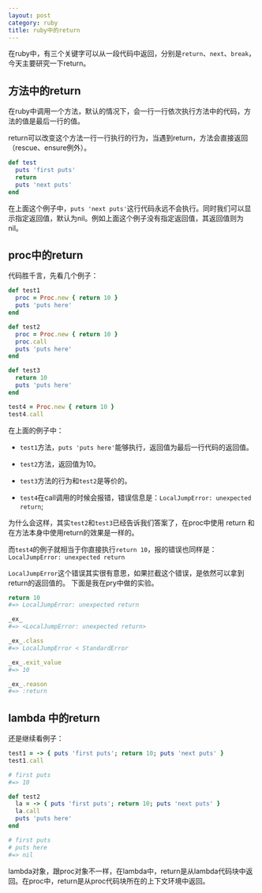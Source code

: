 ```yaml
---
layout: post
category: ruby
title: ruby中的return
---
```


在ruby中，有三个关键字可以从一段代码中返回，分别是`return`、`next`、`break`，今天主要研究一下return。

## 方法中的return

在ruby中调用一个方法，默认的情况下，会一行一行依次执行方法中的代码，方法的值是最后一行的值。

return可以改变这个方法一行一行执行的行为，当遇到return，方法会直接返回（rescue、ensure例外）。

```ruby
def test
  puts 'first puts'
  return
  puts 'next puts'
end
```
在上面这个例子中，`puts 'next puts'`这行代码永远不会执行。同时我们可以显示指定返回值，默认为nil。例如上面这个例子没有指定返回值，其返回值则为nil。

## proc中的return

代码胜千言，先看几个例子：

```ruby
def test1
  proc = Proc.new { return 10 }
  puts 'puts here'
end

def test2
  proc = Proc.new { return 10 }
  proc.call
  puts 'puts here'
end

def test3
  return 10
  puts 'puts here'
end

test4 = Proc.new { return 10 }
test4.call
```
在上面的例子中：

* `test1`方法，`puts 'puts here'`能够执行，返回值为最后一行代码的返回值。

* `test2`方法，返回值为10。

* `test3`方法的行为和`test2`是等价的。

* `test4`在call调用的时候会报错，错误信息是：`LocalJumpError: unexpected return`;

为什么会这样，其实`test2`和`test3`已经告诉我们答案了，在proc中使用 return 和在方法本身中使用return的效果是一样的。

而`test4`的例子就相当于你直接执行`return 10`，报的错误也同样是：`LocalJumpError: unexpected return`

`LocalJumpError`这个错误其实很有意思，如果拦截这个错误，是依然可以拿到return的返回值的。
下面是我在pry中做的实验。

```ruby
return 10
#=> LocalJumpError: unexpected return

_ex_
#=> <LocalJumpError: unexpected return>

_ex_.class
#=> LocalJumpError < StandardError

_ex_.exit_value
#=> 10

_ex_.reason
#=> :return
```

## lambda 中的return

还是继续看例子：

```ruby
test1 = -> { puts 'first puts'; return 10; puts 'next puts' }
test1.call

# first puts
#=> 10

def test2
  la = -> { puts 'first puts'; return 10; puts 'next puts' }
  la.call
  puts 'puts here'
end

# first puts
# puts here
#=> nil
```

lambda对象，跟proc对象不一样，在lambda中，return是从lambda代码块中返回。在proc中，return是从proc代码块所在的上下文环境中返回。
